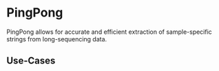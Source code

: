 # PingPong

PingPong allows for accurate and efficient extraction of sample-specific strings from long-sequencing data.

## Use-Cases


